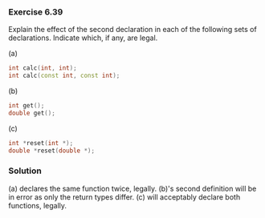 ### Exercise 6.39

Explain the effect of the second declaration in each of the following sets of
declarations. Indicate which, if any, are legal.

(a)
```cpp
int calc(int, int);
int calc(const int, const int);
```

(b)
```cpp
int get();
double get();
```

(c)
```cpp
int *reset(int *);
double *reset(double *);
```

### Solution

(a) declares the same function twice, legally. (b)'s second definition will be
in error as only the return types differ. (c) will acceptably declare both
functions, legally.
